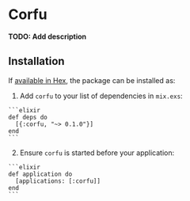 # Corfu

**TODO: Add description**

## Installation

If [available in Hex](https://hex.pm/docs/publish), the package can be installed as:

  1. Add `corfu` to your list of dependencies in `mix.exs`:

    ```elixir
    def deps do
      [{:corfu, "~> 0.1.0"}]
    end
    ```

  2. Ensure `corfu` is started before your application:

    ```elixir
    def application do
      [applications: [:corfu]]
    end
    ```

